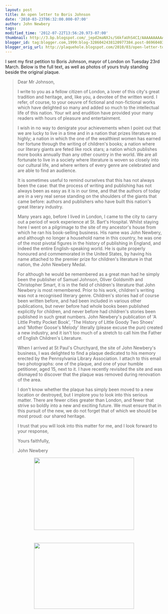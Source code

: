 ```yaml
---
layout: post
title: An open letter to Boris Johnson
date: '2010-03-23T06:32:00.000-07:00'
author: John Newbery
tags: 
modified_time: '2012-07-22T13:56:20.973-07:00'
thumbnail: http://3.bp.blogspot.com/_jepd2maNXJs/S6kfaUhS4CI/AAAAAAAAAA0/oJbgkNQ7o3g/s72-c/John_Newbery_plaque.jpg
blogger_id: tag:blogger.com,1999:blog-3286042438120977384.post-8696040335695027326
blogger_orig_url: http://plaquehole.blogspot.com/2010/03/open-letter-to-boris-johnson.html
---
```


I sent my first petition to Boris Johnson, mayor of London on Tuesday 23rd March. Below is the full text, as well as photos of yours truly standing beside the original plaque.

> Dear Mr Johnson,
> 
> I write to you as a fellow citizen of London, a lover of this city's great tradition and heritage, and, like you, a devotee of  the written word. I refer, of course, to your oeuvre of fictional and  non-fictional works which have delighted so many and added so much to  the intellectual life of this nation. Your wit and erudition have  provided your many readers with hours of pleasure and entertainment.
> 
> I wish in no way to denigrate your achievements when I point out that we are lucky to live in a time and in a nation that prizes literature so highly; a nation in which the one of the wealthiest women has earned her fortune through the writing of children's books; a nation where our literary giants are feted like rock stars; a nation which publishes more books annually than any other country in the world. We are all fortunate to live in a society where literature is woven so closely into our cultural life, and where writers of every genre are celebrated and are able to find an audience.
> 
> It is sometimes useful to remind ourselves that this has not always been the case: that the process of writing and publishing has not always been as easy as it is in our time, and that the authors of today are in a very real sense standing on the shoulders of the giants that came before: authors and publishers who have built this nation's great literary industry.
> 
> Many years ago, before I lived in London, I came to the city to carry out a period of work experience at St. Bart's Hospital. Whilst staying here I went on a pilgrimage to the site of my ancestor's house from which he ran his book-selling business. His name was John Newbery, and although no longer a household name in this country, he was one of the most pivotal figures in the history of  publishing in England, and indeed the entire English-speaking world. He is quite properly honoured and commemorated in the United States, by having his name attached to the premier prize for children's literature in that nation, the John Newbery Medal.
> 
> For although he would be remembered as a great man had he simply been the publisher of Samuel Johnson, Oliver Goldsmith and Christopher Smart, it is in the field of children's literature that John Newbery is most remembered. Prior to his work, children's writing was not a recognised literary genre. Children's stories had of course been written before, and had been included in various other publications, but never before had whole books been published explicitly for children, and never before had children's stories been published in such great numbers. John Newbery's publication of 'A Little Pretty Pocket Book', 'The History of Little Goody Two Shoes' and 'Mother Goose's Melody' literally (please excuse the pun) created a new industry, and it isn't too much of a stretch to call him the Father of English Children's Literature.
> 
> When I arrived at St Paul's Churchyard, the site of John Newbery's business, I was delighted to find a plaque dedicated to his memory erected by the Pennsylvania Library Association. I attach to this email two photographs: one of the plaque, and one of your humble petitioner, aged 15, next to it. I have recently revisited the site and was dismayed to discover that the plaque was removed during renovation of the area.
> 
> I don't know whether the plaque has simply been moved to a new location or destroyed, but I implore you to look into this serious matter. There are fewer cities greater than London, and fewer that strive so boldly into a new and exciting future. We must  ensure that in this pursuit of the new, we do not forget that of which we should be most proud: our shared heritage.
> 
> I trust that you will look into this matter for me, and I look forward to your response,
> 
> Yours faithfully,
> 
> John Newbery

<a href="http://3.bp.blogspot.com/_jepd2maNXJs/S6kfaUhS4CI/AAAAAAAAAA0/oJbgkNQ7o3g/s1600-h/John_Newbery_plaque.jpg" onblur="try {parent.deselectBloggerImageGracefully();} catch(e) {}"><img alt="" border="0" id="BLOGGER_PHOTO_ID_5451923360954114082" src="http://3.bp.blogspot.com/_jepd2maNXJs/S6kfaUhS4CI/AAAAAAAAAA0/oJbgkNQ7o3g/s320/John_Newbery_plaque.jpg" style="display: block; height: 231px; margin: 0px auto 10px; text-align: center; width: 320px;" /></a><br /><div class="separator" style="clear: both; text-align: center;"><a href="http://2.bp.blogspot.com/-6uw9GK824uE/S6jEHvqWFPI/AAAAAAAAAAs/XMLfSMDPdec/s1600/Me_with_the_John_Newbery_plaque.jpg" imageanchor="1" style="margin-left: 1em; margin-right: 1em;"><img border="0" height="211" src="http://2.bp.blogspot.com/-6uw9GK824uE/S6jEHvqWFPI/AAAAAAAAAAs/XMLfSMDPdec/s320/Me_with_the_John_Newbery_plaque.jpg" width="320" /></a></div>